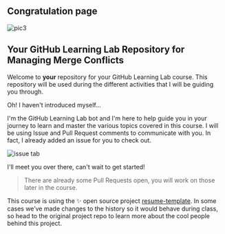 ## Congratulation page
![pic3](https://thumbnails-photos.amazon.com/v1/thumbnail/pO3zximeSN6Wxq46rMy4hg?viewBox=1522%2C1401&ownerId=A1IBMI3ZD4K8DQ&groupShareToken=exlJi6SZTtKrLY83hB6X4A.IgGNO5H99xyUT6QiHtjumG)

## Your GitHub Learning Lab Repository for Managing Merge Conflicts

Welcome to **your** repository for your GitHub Learning Lab course. This repository will be used during the different activities that I will be guiding you through.

Oh! I haven't introduced myself...

I'm the GitHub Learning Lab bot and I'm here to help guide you in your journey to learn and master the various topics covered in this course. I will be using Issue and Pull Request comments to communicate with you. In fact, I already added an issue for you to check out.

![issue tab](https://lab.github.com/public/images/issue_tab.png)

I'll meet you over there, can't wait to get started!

> There are already some Pull Requests open, you will work on those later in the course.

This course is using the :sparkles: open source project [resume-template](https://github.com/jglovier/resume-template). In some cases we’ve made changes to the history so it would behave during class, so head to the original project repo to learn more about the cool people behind this project.
